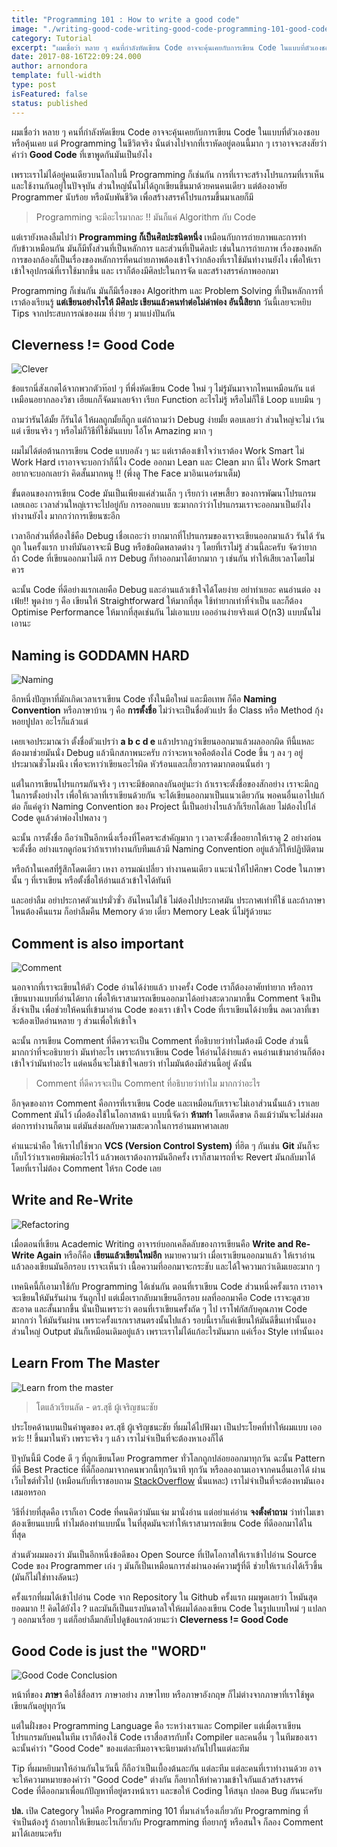```yaml
---
title: "Programming 101 : How to write a good code"
image: "./writing-good-code-writing-good-code-programming-101-good-code-sign.png"
category: Tutorial
excerpt: "ผมเชื่อว่า หลาย ๆ คนที่กำลังหัดเขียน Code อาจจะคุ้นเคยกับการเขียน Code ในแบบที่ตัวเองชอบ หรือคุ้นเคย แต่ Programming ในชีวิตจริง"
date: 2017-08-16T22:09:24.000
author: arnondora
template: full-width
type: post
isFeatured: false
status: published
---
```


ผมเชื่อว่า หลาย ๆ คนที่กำลังหัดเขียน Code อาจจะคุ้นเคยกับการเขียน Code ในแบบที่ตัวเองชอบ หรือคุ้นเคย แต่ Programming ในชีวิตจริง นั่นต่างไปจากที่เราหัดอยู่ตอนนี้มาก ๆ เราอาจจะสงสัยว่าคำว่า **Good Code** ที่เขาพูดกันมันเป็นยังไง

เพราะเราไม่ได้อยู่คนเดียวบนโลกใบนี้ Programming ก็เช่นกัน การที่เราจะสร้างโปรแกรมที่เราเห็น และใช้งานกันอยู่ในปัจจุบัน ส่วนใหญ่นั้นไม่ได้ถูกเขียนขึ้นมาด้วยคนคนเดียว แต่ต้องอาศัย Programmer นับร้อย หรือนับพันชีวิต เพื่อสร้างสรรค์โปรแกรมขึ้นมาเลยก็มี

> Programming จะมีอะไรมากละ !! มันก็แค่ Algorithm กับ Code


แต่เรายังหลงลืมไปว่า **Programming ก็เป็นศิลปะชนิดหนึ่ง** เหมือนกับการถ่ายภาพและการทำกับข้าวเหมือนกัน มันก็มีทั้งส่วนที่เป็นหลักการ และส่วนที่เป็นศิลปะ เช่นในการถ่ายภาพ เรื่องของหลักการของกล้องก็เป็นเรื่องของหลักการที่คนถ่ายภาพต้องเข้าใจว่ากล้องที่เราใช้มันทำงานยังไง เพื่อให้เราเข้าใจอุปกรณ์ที่เราใช้มากขึ้น และ เราก็ต้องมีศิลปะในการจัด และสร้างสรรค์ภาพออกมา

Programming ก็เช่นกัน มันก็มีเรื่องของ Algorithm และ Problem Solving ที่เป็นหลักการที่เราต้องเรียนรู้ **แต่เขียนอย่างไรให้ มีศิลปะ เขียนแล้วคนทำต่อไม่ด่าพ่อง อันนี้สิยาก** วันนี้เลยจะหยิบ Tips จากประสบการณ์ของผม ที่ง่าย ๆ มาแบ่งปันกัน

## Cleverness != Good Code
![Clever](https://www.arnondora.in.th/wp-content/uploads/2017/08/writing-good-code-writing-good-code-programming-101-good-code-brain.png)

ข้อแรกนี่สังเกตได้จากพวกตัวท๊อป ๆ ที่พึ่งหัดเขียน Code ใหม่ ๆ ไม่รู้มันมาจากไหนเหมือนกัน แต่เหมือนอยากลองวิชา เฮียแกก็จัดมาเลยจ้าา เรียก Function อะไรไม่รู้ หรือไม่ก็ใช้ Loop แบบมึน ๆ

ถามว่ารันได้มั้ย ก็รันได้ ให้ผลถูกมั้ยก็ถูก แต่ถ้าถามว่า Debug ง่ายมั้ย ตอบเลยว่า ส่วนใหญ่จะไม่ เว้นแต่ เซียนจริง ๆ หรือไม่ก็วิธีที่ใช้มันแบบ โอ้โห Amazing มาก ๆ

ผมไม่ได้ต่อต้านการเขียน Code แบบอลัง ๆ นะ แต่เราต้องเข้าใจว่าเราต้อง Work Smart ไม่ Work Hard เราอาจจะบอกว่าก็นี่ไง Code ออกมา Lean และ Clean มาก นี่ไง Work Smart อยากจะบอกเลยว่า คิดสั้นมากหนู !! (พึ่งดู The Face มาอินเนอร์มาเต็ม)

ขั้นตอนของการเขียน Code มันเป็นเพียงแค่ส่วนเล็ก ๆ เรียกว่า เศษเสี้ยว ของการพัฒนาโปรแกรมเลยเถอะ เวลาส่วนใหญ่เราจะไปอยู่กับ การออกแบบ ซะมากกว่าว่าโปรแกรมเราจะออกมาเป็นยังไง ทำงานยังไง มากกว่าการเขียนซะอีก

เวลาอีกส่วนที่ต้องใช้คือ Debug เชื่อเถอะว่า ยากมากที่โปรแกรมของเราจะเขียนออกมาแล้ว รันได้ รันถูก ในครั้งแรก บางทีมันอาจจะมี Bug หรือข้อผิดพลาดต่าง ๆ โดยที่เราไม่รู้ ส่วนนี้ละครับ จัดว่ายาก ถ้า Code ที่เขียนออกมาไม่ดี การ Debug ก็ทำออกมาได้ยากมาก ๆ เช่นกัน ทำให้เสียเวลาโดยไม่ควร

ฉะนั้น Code ที่ดีอย่างแรกเลยคือ Debug และอ่านแล้วเข้าใจได้โดยง่าย อย่าท่าเยอะ คนอ่านต่อ งง เฟ้ย!! พูดง่าย ๆ คือ เขียนให้ Straightforward ให้มากที่สุด ใช้ท่ายากเท่าที่จำเป็น และก็ต้อง Optimise Performance ให้มากที่สุดเช่นกัน ไม่เอาแบบ เอออ่านง่ายจริงแต่ O(n3) แบบนั้นไม่เอานะ

## Naming is GODDAMN HARD
![Naming](https://www.arnondora.in.th/wp-content/uploads/2017/08/writing-good-code-writing-good-code-programming-101-good-code-naming.png)

อีกหนึ่งปัญหาที่มักเกิดเวลาเราเขียน Code ทั้งในมือใหม่ และมือเทพ ก็คือ **Naming Convention** หรือภาษาบ้าน ๆ คือ **การตั้งชื่อ** ไม่ว่าจะเป็นชื่อตัวแปร ชื่อ Class หรือ Method กุ้งหอยปูปลา อะไรก็แล้วแต่

เคยเจอประมาณว่า ตั้งชื่อตัวแปรว่า **a b c d e** แล้วปรากฏว่าเขียนออกมาแล้วผลออกผิด ทีนี้แหละต้องมาช่วยมันนั่ง Debug แล้วนึกสภาพนะครับ กว่าจะหาเจอคือต้องไล่ Code ขึ้น ๆ ลง ๆ อยู่ประมาณชั่วโมงนึง เพื่อจะหาว่าเขียนอะไรผิด หัวร้อนและเกี้ยวกราดมากตอนนั้นฮ่า ๆ

แต่ในการเขียนโปรแกรมกันจริง ๆ เราจะมีข้อตกลงกันอยู่นะว่า ถ้าเราจะตั้งชื่อของสักอย่าง เราจะมีกฏในการตั้งอย่างไร เพื่อให้เวลาที่เราเขียนด้วยกัน จะได้เขียนออกมาเป็นแนวเดียวกัน พอคนอื่นเอาไปแก้ต่อ ก็แค่ดูว่า Naming Convention ของ Project นี้เป็นอย่างไรแล้วก็เรียกได้เลย ไม่ต้องไปไล่ Code ดูแล้วด่าพ่องไปพลาง ๆ

ฉะนั้น การตั้งชื่อ ถือว่าเป็นอีกหนึ่งเรื่องที่โคตรจะสำคัญมาก ๆ เวลาจะตั้งชื่ออยากให้เราดู 2 อย่างก่อนจะตั้งชื่อ อย่างแรกดูก่อนว่าถ้าเราทำงานกับทีมแล้วมี Naming Convention อยู่แล้วก็ให้ปฏิบัติตาม

หรือถ้าในเคสที่รู้สึกโดดเดียว เหงา อารมณ์เปลี่ยว ทำงานคนเดียว แนะนำให้ไปศึกษา Code ในภาษานั้น ๆ ที่เราเขียน หรือตั้งชื่อให้อ่านแล้วเข้าใจได้ทันที

และอย่าลืม อย่าประกาศตัวแปรมั่วซั่ว อันไหนไม่ใช้ ไม่ต้องไปประกาศมัน ประกาศเท่าที่ใช้ และถ้าภาษาไหนต้องคืนแรม ก็อย่าลืมคืน Memory ด้วย เดี๋ยว Memory Leak นี่ไม่รู้ด้วยนะ

## Comment is also important
![Comment](https://www.arnondora.in.th/wp-content/uploads/2017/08/writing-good-code-writing-good-code-programming-101-good-code-comment.png)

นอกจากที่เราจะเขียนให้ตัว Code อ่านได้ง่ายแล้ว บางครั้ง Code เราก็ต้องอาศัยท่ายาก หรือการเขียนบางแบบที่อ่านได้ยาก เพื่อให้เราสามารถเขียนออกมาได้อย่างสะดวกมากขึ้น Comment จึงเป็นสิ่งจำเป็น เพื่อช่วยให้คนที่เข้ามาอ่าน Code ของเรา เข้าใจ Code ที่เราเขียนได้ง่ายขึ้น ลดเวลาที่เขาจะต้องเปิดอ่านหลาย ๆ ส่วนเพื่อให้เข้าใจ

ฉะนั้น การเขียน Comment ที่ดีควรจะเป็น Comment ที่อธิบายว่าทำไมต้องมี Code ส่วนนี้มากกว่าที่จะอธิบายว่า มันทำอะไร เพราะถ้าเราเขียน Code ให้อ่านได้ง่ายแล้ว คนอ่านเข้ามาอ่านก็ต้องเข้าใจว่ามันทำอะไร แต่คนอื่นจะไม่เข้าใจเลยว่า ทำไมมันต้องมีส่วนนี้อยู่ ดังนั้น

> Comment ที่ดีควรจะเป็น Comment ที่อธิบายว่าทำไม มากกว่าอะไร


อีกจุดของการ Comment คือการที่เราเขียน Code และเหมือนกับเราจะไม่เอาส่วนนั้นแล้ว เราเลย Comment มันไว้ เผื่อต้องใช้ในโอกาสหน้า แบบนี้จัดว่า **ห้ามทำ** โดยเด็ดขาด ถึงแม้ว่ามันจะไม่ส่งผลต่อการทำงานก็ตาม แต่มันส่งผลกับความสะดวกในการอ่านมหาศาลเลย

คำแนะนำคือ ให้เราไปใช้พวก **VCS (Version Control System)** ที่ฮิต ๆ กันเช่น **Git** มันก็จะเก็บไว้ว่าเราเคยพิมพ์อะไรไว้ แล้วพอเราต้องการมันอีกครั้ง เราก็สามารถที่จะ Revert มันกลับมาได้ โดยที่เราไม่ต้อง Comment ให้รก Code เลย

## Write and Re-Write
![Refactoring](https://www.arnondora.in.th/wp-content/uploads/2017/08/writing-good-code-programming-101-good-code-refactoring-1.png)

เมื่อตอนที่เขียน Academic Writing อาจารย์บอกเคล็ดลับของการเขียนคือ **Write and Re-Write Again** หรือก็คือ **เขียนแล้วเขียนใหม่อีก** หมายความว่า เมื่อเราเขียนออกมาแล้ว ให้เราอ่านแล้วลองเขียนมันอีกรอบ เราจะเห็นว่า เนื้อความที่ออกมาจะกระชับ และได้ใจความกว่าเดิมเยอะมาก ๆ

เทคนิคนี้ก็เอามาใช้กับ Programming ได้เช่นกัน ตอนที่เราเขียน Code ส่วนหนึ่งครั้งแรก เราอาจจะเขียนให้มันรันผ่าน รันถูกไป แต่เมื่อเรากลับมาเขียนอีกรอบ ผลที่ออกมาคือ Code เราจะดูสวย สะอาด และสั้นมากขึ้น นั่นเป็นเพราะว่า ตอนที่เราเขียนครั้งถัด ๆ ไป เราโฟกัสกับคุณภาพ Code มากกว่า ให้มันรันผ่าน เพราะครั้งแรกเราสนตรงนั้นไปแล้ว รอบนี้เราก็แค่เขียนให้มันดีขึ้นเท่านั้นเอง ส่วนใหญ่ Output มันก็เหมือนเดิมอยู่แล้ว เพราะเราไม่ได้แก้อะไรมันมาก แค่เรื่อง Style เท่านั้นเอง

## Learn From The Master
![Learn from the master](https://www.arnondora.in.th/wp-content/uploads/2017/08/writing-good-code-writing-good-code-programming-101-good-code-learning-from-master.png)

> โตแล้วเรียนลัด - ดร.สุธี ผู้เจริญชนะชัย


ประโยคด้านบนเป็นคำพูดของ ดร.สุธี ผู้เจริญชนะชัย ที่ผมได้ไปฟังมา เป็นประโยคที่ทำให้ผมแบบ เออหว่ะ !! ขึ้นมาในหัว เพราะจริง ๆ แล้ว เราไม่จำเป็นที่จะต้องหาเองก็ได้

ปัจุบันนี้มี Code ดี ๆ ที่ถูกเขียนโดย Programmer ทั่วโลกถูกปล่อยออกมาทุกวัน ฉะนั้น Pattern ที่ดี Best Practice ที่ดีก็ออกมาจากคนพวกนี้ทุกวินาที ทุกวัน  หรือลองถามเอาจากคนอื่นเอาได้ ผ่านเว็บไซต์ทั่วไป (เหมือนกับที่เราชอบถาม [StackOverflow][5] นั่นแหละ) เราไม่จำเป็นที่จะต้องหามันเองเสมอหรอก

วิธีที่ง่ายที่สุดคือ เราก็เอา Code ที่คนคิดว่ามันแจ่ม มานั่งอ่าน แต่อย่าแค่อ่าน **จงตั้งคำถาม** ว่าทำไมเขาต้องเขียนแบบนี้ ทำไมต้องทำแบบนั้น ในที่สุดมันจะทำให้เราสามารถเขียน Code ที่ดีออกมาได้ในที่สุด

ส่วนตัวผมมองว่า มันเป็นอีกหนึ่งข้อดีของ Open Source ที่เปิดโอกาสให้เราเข้าไปอ่าน Source Code ของ Programmer เก่ง ๆ มันก็เป็นเหมือนการส่งผ่านองค์ความรู้ที่ดี ช่วยให้เราเก่งได้เร็วขึ้น (มันก็ไม่ใช่ทางลัดนะ)

ครั้งแรกที่ผมได้เข้าไปอ่าน Code จาก Repository ใน Github ครั้งแรก ผมพูดเลยว่า โหมันสุดยอดมาก !! คิดได้ยังไง ? และมันก็เป็นแรงบันดาลใจให้ผมได้ลองเขียน Code ในรูปแบบใหม่ ๆ แปลก ๆ ออกมาเรื่อย ๆ แต่ก็อย่าลืมกลับไปดูข้อแรกด้วยนะว่า **Cleverness != Good Code**

## Good Code is just the "WORD"
![Good Code Conclusion](https://www.arnondora.in.th/wp-content/uploads/2017/08/writing-good-code-writing-good-code-programming-101-good-code-conclusion.png)

หน้าที่ของ **ภาษา** คือใช้สื่อสาร ภาษาอย่าง ภาษาไทย หรือภาษาอังกฤษ ก็ไม่ต่างจากภาษาที่เราใช้พูด เขียนกันอยู่ทุกวัน

แต่ในฝั่งของ Programming Language คือ ระหว่างเราและ Compiler แต่เมื่อเราเขียนโปรแกรมกับคนในทีม เราก็ต้องใช้ Code เราสื่อสารกับทั้ง Compiler และคนอื่น ๆ ในทีมของเรา ฉะนั้นคำว่า "Good Code" ของแต่ละทีมอาจจะนิยามต่างกันไปในแต่ละทีม

Tip ที่ผมหยิบมาให้อ่านกันในวันนี้ ก็ถือว่าเป็นเบื้องต้นละกัน แต่ละทีม แต่ละคนที่เราทำงานด้วย อาจจะให้ความหมายของคำว่า "Good Code" ต่างกัน ก็อยากให้ทำความเข้าใจกันแล้วสร้างสรรค์ Code ที่ดีออกมาเพื่อแก้ปัญหาที่อยู่ตรงหน้าเรา และขอให้ Coding ให้สนุก ปลอด Bug กันนะครับ

**ปล.** เปิด Category ใหม่คือ Programming 101 ที่มาเล่าเรื่องเกี่ยวกับ Programming ที่จำเป็นต้องรู้ ถ้าอยากให้เขียนอะไรเกี่ยวกับ Programming ที่อยากรู้ หรือสนใจ ก็ลอง Comment มาได้เลยนะครับ

[5]: https://stackoverflow.com
